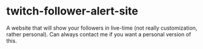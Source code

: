 # twitch-follower-alert-site
A website that will show your followers in live-time (not really customization, rather personal). Can always contact me if you want a personal version of this.
